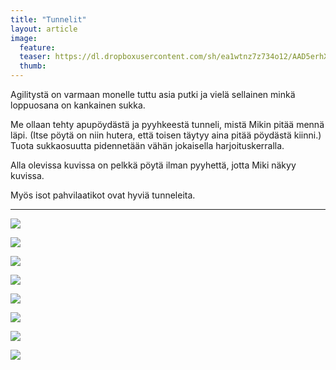 ```yaml
---
title: "Tunnelit"
layout: article
image:
  feature:
  teaser: https://dl.dropboxusercontent.com/sh/ea1wtnz7z734o12/AAD5erhX5CcQcxIrbd3tvPqUa/temput/1/DSC41885-245px.jpg
  thumb:
---
```


Agilitystä on varmaan monelle tuttu asia putki ja vielä sellainen minkä loppuosana on kankainen sukka.

Me ollaan tehty apupöydästä ja pyyhkeestä tunneli, mistä Mikin pitää mennä läpi. (Itse pöytä on niin hutera, että toisen täytyy aina pitää pöydästä kiinni.) Tuota sukkaosuutta pidennetään vähän jokaisella harjoituskerralla.

Alla olevissa kuvissa on pelkkä pöytä ilman pyyhettä, jotta Miki näkyy kuvissa.

Myös isot pahvilaatikot ovat hyviä tunneleita.

---

[![](https://dl.dropboxusercontent.com/sh/ea1wtnz7z734o12/AADWKxFHjJ0yqFm8iP2XGkQba/temput/1/DSC32087-800px.jpg)](https://dl.dropboxusercontent.com/sh/ea1wtnz7z734o12/AACHLUkE4NZK8yZaGiPG9ONsa/temput/1/DSC32087.jpg)

[![](https://dl.dropboxusercontent.com/sh/ea1wtnz7z734o12/AAB8p1zsPntbNJjLvNDt_BFLa/temput/1/DSC32106-800px.jpg)](https://dl.dropboxusercontent.com/sh/ea1wtnz7z734o12/AAAcrAXzwYNsJKhmI4nvBWCEa/temput/1/DSC32106.jpg)

[![](https://dl.dropboxusercontent.com/sh/ea1wtnz7z734o12/AACikTV2DJ0xLQf13TeCX3kga/temput/1/DSC32095-800px.jpg)](https://dl.dropboxusercontent.com/sh/ea1wtnz7z734o12/AAA39OrNiG5fsKbl1BCkZbuva/temput/1/DSC32095.jpg)

[![](https://dl.dropboxusercontent.com/sh/ea1wtnz7z734o12/AABoxyfKvHrMCBGhFp2sCRZ4a/temput/1/IMG29506_2-800px.jpg)](https://dl.dropboxusercontent.com/sh/ea1wtnz7z734o12/AAA8OnPGVk6yyMip4y4bRqE2a/temput/1/IMG29506_2.jpg)

[![](https://dl.dropboxusercontent.com/sh/ea1wtnz7z734o12/AADSR9lgyFQKWwAnPZw2YkS8a/temput/1/DSC41884-800px.jpg)](https://dl.dropboxusercontent.com/sh/ea1wtnz7z734o12/AADwr5laZ3vwQyZFnEbSi8H0a/temput/1/DSC41884.jpg)

[![](https://dl.dropboxusercontent.com/sh/ea1wtnz7z734o12/AAB5SVQtNj06-Sq0Hbtx4ARwa/temput/1/DSC41885-800px.jpg)](https://dl.dropboxusercontent.com/sh/ea1wtnz7z734o12/AADSFPu0USG8v850IALmRsXPa/temput/1/DSC41885.jpg)

[![](https://dl.dropboxusercontent.com/sh/ea1wtnz7z734o12/AAC0POjFbPDAZm_ceknWUg2ra/temput/1/DSC09608_2-800px.jpg)](https://dl.dropboxusercontent.com/sh/ea1wtnz7z734o12/AAA0u1M8ZMv9U49iuS7-7JQda/temput/1/DSC09608_2.jpg)

[![](https://dl.dropboxusercontent.com/sh/ea1wtnz7z734o12/AAAXp28lD-8GcVrLpoFv9b6Ha/temput/1/DSC09619_2-800px.jpg)](https://dl.dropboxusercontent.com/sh/ea1wtnz7z734o12/AAAVJ8F2H8LEr4oBNyOo6Gona/temput/1/DSC09619_2.jpg)
